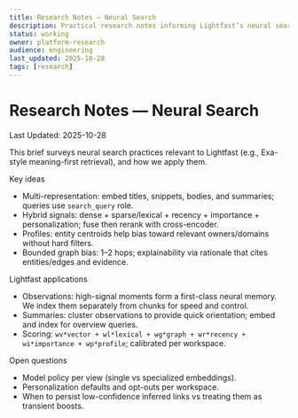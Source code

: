 ```yaml
---
title: Research Notes — Neural Search
description: Practical research notes informing Lightfast’s neural search design
status: working
owner: platform-research
audience: engineering
last_updated: 2025-10-28
tags: [research]
---
```


# Research Notes — Neural Search

Last Updated: 2025-10-28

This brief surveys neural search practices relevant to Lightfast (e.g., Exa-style meaning-first retrieval), and how we apply them.

Key ideas
- Multi-representation: embed titles, snippets, bodies, and summaries; queries use `search_query` role.
- Hybrid signals: dense + sparse/lexical + recency + importance + personalization; fuse then rerank with cross-encoder.
- Profiles: entity centroids help bias toward relevant owners/domains without hard filters.
- Bounded graph bias: 1–2 hops; explainability via rationale that cites entities/edges and evidence.

Lightfast applications
- Observations: high-signal moments form a first-class neural memory. We index them separately from chunks for speed and control.
- Summaries: cluster observations to provide quick orientation; embed and index for overview queries.
- Scoring: `wv*vector + wl*lexical + wg*graph + wr*recency + wi*importance + wp*profile`; calibrated per workspace.

Open questions
- Model policy per view (single vs specialized embeddings).
- Personalization defaults and opt-outs per workspace.
- When to persist low-confidence inferred links vs treating them as transient boosts.
